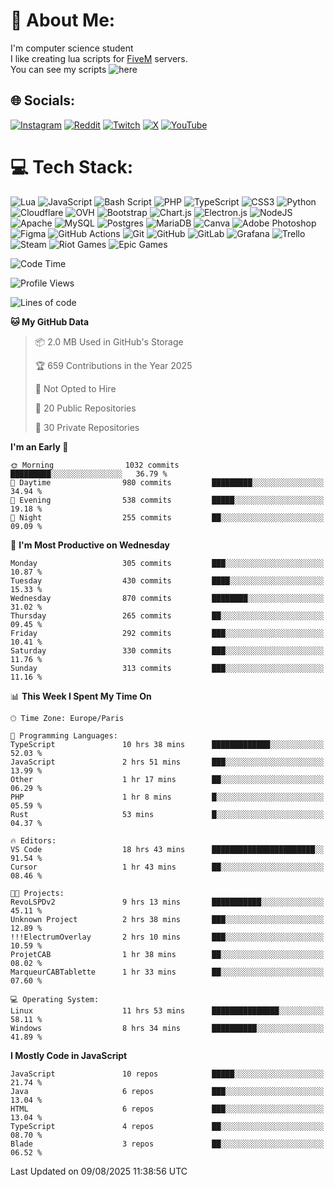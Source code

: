 # 💫 About Me:
I'm computer science student
<br>I like creating lua scripts for <a href="https://fivem.net" target="_blank">FiveM</a> servers.
<br>You can see my scripts ![here](https://github.com/yazouv?tab=repositories&q=&type=&language=lua&sort=)


## 🌐 Socials:
[![Instagram](https://img.shields.io/badge/Instagram-%23E4405F.svg?logo=Instagram&logoColor=white)](https://instagram.com/yazouv) [![Reddit](https://img.shields.io/badge/Reddit-%23FF4500.svg?logo=Reddit&logoColor=white)](https://reddit.com/user/yazouv) [![Twitch](https://img.shields.io/badge/Twitch-%239146FF.svg?logo=Twitch&logoColor=white)](https://twitch.tv/yazouv) [![X](https://img.shields.io/badge/X-black.svg?logo=X&logoColor=white)](https://x.com/yazouv) [![YouTube](https://img.shields.io/badge/YouTube-%23FF0000.svg?logo=YouTube&logoColor=white)](https://youtube.com/@@yazouv) 

# 💻 Tech Stack:
![Lua](https://img.shields.io/badge/lua-%232C2D72.svg?style=for-the-badge&logo=lua&logoColor=white) ![JavaScript](https://img.shields.io/badge/javascript-%23323330.svg?style=for-the-badge&logo=javascript&logoColor=%23F7DF1E) ![Bash Script](https://img.shields.io/badge/bash_script-%23121011.svg?style=for-the-badge&logo=gnu-bash&logoColor=white) ![PHP](https://img.shields.io/badge/php-%23777BB4.svg?style=for-the-badge&logo=php&logoColor=white) ![TypeScript](https://img.shields.io/badge/typescript-%23007ACC.svg?style=for-the-badge&logo=typescript&logoColor=white) ![CSS3](https://img.shields.io/badge/css3-%231572B6.svg?style=for-the-badge&logo=css3&logoColor=white) ![Python](https://img.shields.io/badge/python-3670A0?style=for-the-badge&logo=python&logoColor=ffdd54) ![Cloudflare](https://img.shields.io/badge/Cloudflare-F38020?style=for-the-badge&logo=Cloudflare&logoColor=white) ![OVH](https://img.shields.io/badge/ovh-%23123F6D.svg?style=for-the-badge&logo=ovh&logoColor=#123F6D) ![Bootstrap](https://img.shields.io/badge/bootstrap-%238511FA.svg?style=for-the-badge&logo=bootstrap&logoColor=white) ![Chart.js](https://img.shields.io/badge/chart.js-F5788D.svg?style=for-the-badge&logo=chart.js&logoColor=white) ![Electron.js](https://img.shields.io/badge/Electron-191970?style=for-the-badge&logo=Electron&logoColor=white) ![NodeJS](https://img.shields.io/badge/node.js-6DA55F?style=for-the-badge&logo=node.js&logoColor=white) ![Apache](https://img.shields.io/badge/apache-%23D42029.svg?style=for-the-badge&logo=apache&logoColor=white) ![MySQL](https://img.shields.io/badge/mysql-4479A1.svg?style=for-the-badge&logo=mysql&logoColor=white) ![Postgres](https://img.shields.io/badge/postgres-%23316192.svg?style=for-the-badge&logo=postgresql&logoColor=white) ![MariaDB](https://img.shields.io/badge/MariaDB-003545?style=for-the-badge&logo=mariadb&logoColor=white) ![Canva](https://img.shields.io/badge/Canva-%2300C4CC.svg?style=for-the-badge&logo=Canva&logoColor=white) ![Adobe Photoshop](https://img.shields.io/badge/adobe%20photoshop-%2331A8FF.svg?style=for-the-badge&logo=adobe%20photoshop&logoColor=white) ![Figma](https://img.shields.io/badge/figma-%23F24E1E.svg?style=for-the-badge&logo=figma&logoColor=white) ![GitHub Actions](https://img.shields.io/badge/github%20actions-%232671E5.svg?style=for-the-badge&logo=githubactions&logoColor=white) ![Git](https://img.shields.io/badge/git-%23F05033.svg?style=for-the-badge&logo=git&logoColor=white) ![GitHub](https://img.shields.io/badge/github-%23121011.svg?style=for-the-badge&logo=github&logoColor=white) ![GitLab](https://img.shields.io/badge/gitlab-%23181717.svg?style=for-the-badge&logo=gitlab&logoColor=white) ![Grafana](https://img.shields.io/badge/grafana-%23F46800.svg?style=for-the-badge&logo=grafana&logoColor=white) ![Trello](https://img.shields.io/badge/Trello-%23026AA7.svg?style=for-the-badge&logo=Trello&logoColor=white) ![Steam](https://img.shields.io/badge/steam-%23000000.svg?style=for-the-badge&logo=steam&logoColor=white) ![Riot Games](https://img.shields.io/badge/riotgames-D32936.svg?style=for-the-badge&logo=riotgames&logoColor=white) ![Epic Games](https://img.shields.io/badge/epicgames-%23313131.svg?style=for-the-badge&logo=epicgames&logoColor=white)
 
<!--START_SECTION:waka-->
![Code Time](http://img.shields.io/badge/Code%20Time-1%2C497%20hrs%207%20mins-blue)

![Profile Views](http://img.shields.io/badge/Profile%20Views-1-blue)

![Lines of code](https://img.shields.io/badge/From%20Hello%20World%20I%27ve%20Written-29.2%20million%20lines%20of%20code-blue)

**🐱 My GitHub Data** 

> 📦 2.0 MB Used in GitHub's Storage 
 > 
> 🏆 659 Contributions in the Year 2025
 > 
> 🚫 Not Opted to Hire
 > 
> 📜 20 Public Repositories 
 > 
> 🔑 30 Private Repositories 
 > 
**I'm an Early 🐤** 

```text
🌞 Morning                1032 commits        █████████░░░░░░░░░░░░░░░░   36.79 % 
🌆 Daytime                980 commits         █████████░░░░░░░░░░░░░░░░   34.94 % 
🌃 Evening                538 commits         █████░░░░░░░░░░░░░░░░░░░░   19.18 % 
🌙 Night                  255 commits         ██░░░░░░░░░░░░░░░░░░░░░░░   09.09 % 
```
📅 **I'm Most Productive on Wednesday** 

```text
Monday                   305 commits         ███░░░░░░░░░░░░░░░░░░░░░░   10.87 % 
Tuesday                  430 commits         ████░░░░░░░░░░░░░░░░░░░░░   15.33 % 
Wednesday                870 commits         ████████░░░░░░░░░░░░░░░░░   31.02 % 
Thursday                 265 commits         ██░░░░░░░░░░░░░░░░░░░░░░░   09.45 % 
Friday                   292 commits         ███░░░░░░░░░░░░░░░░░░░░░░   10.41 % 
Saturday                 330 commits         ███░░░░░░░░░░░░░░░░░░░░░░   11.76 % 
Sunday                   313 commits         ███░░░░░░░░░░░░░░░░░░░░░░   11.16 % 
```


📊 **This Week I Spent My Time On** 

```text
🕑︎ Time Zone: Europe/Paris

💬 Programming Languages: 
TypeScript               10 hrs 38 mins      █████████████░░░░░░░░░░░░   52.03 % 
JavaScript               2 hrs 51 mins       ███░░░░░░░░░░░░░░░░░░░░░░   13.99 % 
Other                    1 hr 17 mins        ██░░░░░░░░░░░░░░░░░░░░░░░   06.29 % 
PHP                      1 hr 8 mins         █░░░░░░░░░░░░░░░░░░░░░░░░   05.59 % 
Rust                     53 mins             █░░░░░░░░░░░░░░░░░░░░░░░░   04.37 % 

🔥 Editors: 
VS Code                  18 hrs 43 mins      ███████████████████████░░   91.54 % 
Cursor                   1 hr 43 mins        ██░░░░░░░░░░░░░░░░░░░░░░░   08.46 % 

🐱‍💻 Projects: 
RevoLSPDv2               9 hrs 13 mins       ███████████░░░░░░░░░░░░░░   45.11 % 
Unknown Project          2 hrs 38 mins       ███░░░░░░░░░░░░░░░░░░░░░░   12.89 % 
!!!ElectrumOverlay       2 hrs 10 mins       ███░░░░░░░░░░░░░░░░░░░░░░   10.59 % 
ProjetCAB                1 hr 38 mins        ██░░░░░░░░░░░░░░░░░░░░░░░   08.02 % 
MarqueurCABTablette      1 hr 33 mins        ██░░░░░░░░░░░░░░░░░░░░░░░   07.60 % 

💻 Operating System: 
Linux                    11 hrs 53 mins      ███████████████░░░░░░░░░░   58.11 % 
Windows                  8 hrs 34 mins       ██████████░░░░░░░░░░░░░░░   41.89 % 
```

**I Mostly Code in JavaScript** 

```text
JavaScript               10 repos            █████░░░░░░░░░░░░░░░░░░░░   21.74 % 
Java                     6 repos             ███░░░░░░░░░░░░░░░░░░░░░░   13.04 % 
HTML                     6 repos             ███░░░░░░░░░░░░░░░░░░░░░░   13.04 % 
TypeScript               4 repos             ██░░░░░░░░░░░░░░░░░░░░░░░   08.70 % 
Blade                    3 repos             ██░░░░░░░░░░░░░░░░░░░░░░░   06.52 % 
```




 Last Updated on 09/08/2025 11:38:56 UTC
<!--END_SECTION:waka-->

<!--START_SECTION:SHOW_PROJECTS-->
<!--END_SECTION:SHOW_PROJECTS-->

<!--START_SECTION:SHOW_LINES_OF_CODE-->
<!--END_SECTION:SHOW_LINES_OF_CODE-->

<!--START_SECTION:SHOW_TOTAL_CODE_TIME-->
<!--END_SECTION:SHOW_TOTAL_CODE_TIME-->

<!--START_SECTION:SHOW_COMMIT-->
<!--END_SECTION:SHOW_COMMIT-->

<!--START_SECTION:SHOW_DAYS_OF_WEEK-->
<!--END_SECTION:SHOW_DAYS_OF_WEEK-->

<!--START_SECTION:SHOW_LANGUAGE-->
<!--END_SECTION:SHOW_LANGUAGE-->

<!--START_SECTION:SHOW_PROFILE_VIEWS-->
<!--END_SECTION:SHOW_PROFILE_VIEWS-->

<!--START_SECTION:SHOW_TIMEZONE-->
<!--END_SECTION:SHOW_TIMEZONE-->

<!--START_SECTION:SHOW_LANGUAGE_PER_REPO-->
<!--END_SECTION:SHOW_LANGUAGE_PER_REPO-->

<!--START_SECTION:SHOW_SHORT_INFO-->
<!--END_SECTION:SHOW_SHORT_INFO-->
